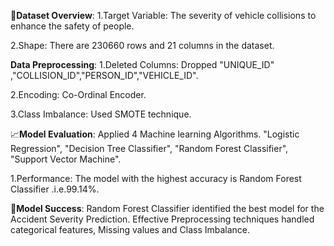 🔎**Dataset Overview**: 1.Target Variable: The severity of vehicle collisions to enhance the safety of people.

2.Shape: There are 230660 rows and 21 columns in the dataset.

**Data Preprocessing**: 1.Deleted Columns: Dropped "UNIQUE_ID" ,"COLLISION_ID","PERSON_ID","VEHICLE_ID".

2.Encoding: Co-Ordinal Encoder.

3.Class Imbalance: Used SMOTE technique.

📈**Model Evaluation**: Applied 4 Machine learning Algorithms. "Logistic Regression", "Decision Tree Classifier", "Random Forest Classifier", "Support Vector Machine".

1.Performance: The model with the highest accuracy is Random Forest Classifier .i.e.99.14%.

🌟**Model Success**: Random Forest Classifier identified the best model for the Accident Severity Prediction. Effective Preprocessing techniques handled categorical features, Missing values and Class Imbalance.

